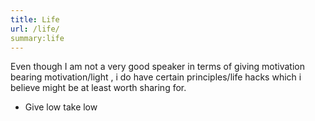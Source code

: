 ```yaml
---
title: Life 
url: /life/
summary:life
---
```


Even though I am not a very good speaker in terms of giving motivation bearing motivation/light , i do have certain principles/life hacks which i believe might be at least worth sharing for.
- Give low take low

